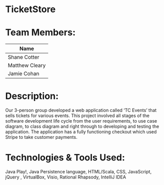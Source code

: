 # TicketStore

# Team Members:

 |Name          
 |------------- 
 |Shane Cotter  
 |Matthew Cleary
 |Jamie Cohan   

# Description:
Our 3-person group developed a web application called ‘TC Events’ that sells tickets for various events. This project involved all stages of the software development life cycle from the user requirements, to use case diagram, to class diagram and right through to developing and testing the application. The application has a fully functioning checkout which used Stripe to take customer payments.

# Technologies & Tools Used:
Java Play!, Java Persistence language, HTML/Scala, CSS, JavaScript, jQuery , VirtualBox, Visio, Rational Rhapsody, IntelliJ IDEA
